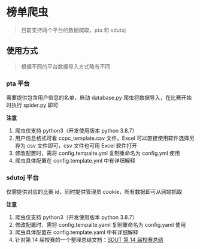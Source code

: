 # 榜单爬虫
> 目前支持两个平台的数据爬取，pta 和 sdutoj

## 使用方式
> 根据不同的平台数据导入方式略有不同

### pta 平台
需要提供包含用户信息的名单，启动 database.py 爬虫将数据导入，在比赛开始时执行 spider.py 即可

**注意**
1. 爬虫仅支持 python3（开发使用版本 python 3.8.7）
2. 用户信息格式可看 ccpc_template.csv 文件。Excel 可以直接使用软件选择另存为 csv 文件即可，csv 文件也可用 Excel 软件打开
3. 修改配置时，需将 config.tempalte.yml 复制重命名为 config.yml 使用
4. 爬虫具体配置在 config.template.yml 中有详细解释

### sdutoj 平台
仅需提供对应的比赛 id，同时提供管理员 cookie，所有数据即可从网站抓取

**注意**
1. 爬虫仅支持 python3（开发使用版本 python 3.8.7）
2. 修改配置时，需将 config.tempalte.yaml 复制重命名为 config.yaml 使用
3. 爬虫具体配置在 config.template.yaml 中有详细解释
4. 针对第 14 届校赛的一个整理总结文档：[SDUT 第 14 届校赛总结](/sdutoj/SDUTACM%20%E6%A0%A1%E8%B5%9B%E6%80%BB%E7%BB%93.md)
